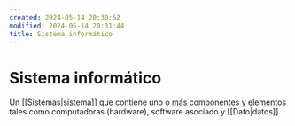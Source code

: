 ```yaml
---
created: 2024-05-14 20:30:52
modified: 2024-05-14 20:31:44
title: Sistema informático
---
```


# Sistema informático

Un [[Sistemas|sistema]] que contiene uno o más componentes y elementos tales como computadoras (hardware), software asociado y [[Dato|datos]].
